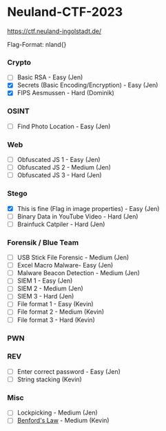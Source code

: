 # Neuland-CTF-2023
https://ctf.neuland-ingolstadt.de/

Flag-Format: nland{}

### Crypto
- [ ] Basic RSA - Easy (Jen)
- [x] Secrets (Basic Encoding/Encryption) - Easy (Jen)
- [x] FIPS Aesmussen - Hard (Dominik)

### OSINT
- [ ] Find Photo Location - Easy (Jen)

### Web
- [ ] Obfuscated JS 1 - Easy (Jen)
- [ ] Obfuscated JS 2 - Medium (Jen)
- [ ] Obfuscated JS 3 - Hard (Jen)

### Stego
- [x] This is fine (Flag in image properties) - Easy (Jen)
- [ ] Binary Data in YouTube Video - Hard (Jen)
- [ ] Brainfuck Catpiler - Hard (Jen)

### Forensik / Blue Team
- [ ] USB Stick File Forensic - Medium (Jen)
- [ ] Excel Macro Malware- Easy (Jen)
- [ ] Malware Beacon Detection - Medium (Jen)
- [ ] SIEM 1 - Easy (Jen)
- [ ] SIEM 2 - Medium (Jen)
- [ ] SIEM 3 - Hard (Jen)
- [ ] File format 1 - Easy (Kevin)
- [ ] File format 2 - Medium  (Kevin)
- [ ] File format 3 - Hard  (Kevin)

### PWN

### REV
- [ ] Enter correct password - Easy (Jen)
- [ ] String stacking (Kevin)

### Misc
- [ ] Lockpicking - Medium (Jen)
- [ ] [Benford's Law](https://en.wikipedia.org/wiki/Benford%27s_law) - Medium (Kevin)
